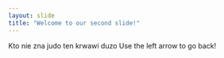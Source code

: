 ```yaml
---
layout: slide
title: "Welcome to our second slide!"
---
```

Kto nie zna judo ten krwawi duzo
Use the left arrow to go back!